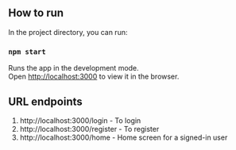 
## How to run

In the project directory, you can run:

### `npm start`

Runs the app in the development mode.<br>
Open [http://localhost:3000](http://localhost:3000) to view it in the browser.

## URL endpoints
1. http://localhost:3000/login - To login
2. http://localhost:3000/register - To register
3. http://localhost:3000/home - Home screen for a signed-in user
